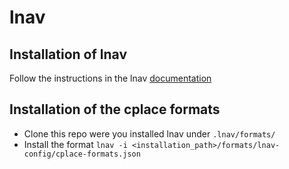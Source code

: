 # lnav
## Installation of lnav
Follow the instructions in the lnav [documentation](https://lnav.readthedocs.io/en/latest/intro.html#installation)

## Installation of the cplace formats
* Clone this repo were you installed lnav under `.lnav/formats/`
* Install the format `lnav -i <installation_path>/formats/lnav-config/cplace-formats.json`
